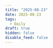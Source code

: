 ```yaml
---
title: "2025-08-23"
date: 2025-08-23
tags:
  - Daily
draft: true
hidden: false
disable_feed: false
---
```


